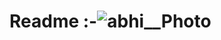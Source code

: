 # Readme :-![abhi__Photo](https://github.com/RaushanKumarRam/Readme-/assets/155997336/0ccca138-e4ed-43bb-b528-a931a0d63816)
